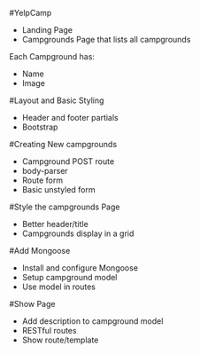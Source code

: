 #YelpCamp

* Landing Page
* Campgrounds Page that lists all campgrounds

Each Campground has:
* Name
* Image

#Layout and Basic Styling
* Header and footer partials
* Bootstrap

#Creating New campgrounds
* Campground POST route
* body-parser
* Route form
* Basic unstyled form

#Style the campgrounds Page
* Better header/title
* Campgrounds display in a grid

#Add Mongoose
* Install and configure Mongoose
* Setup campground model
* Use model in routes

#Show Page
* Add description to campground model
* RESTful routes
* Show route/template
